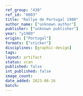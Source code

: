 ```yaml
---
ref_group: "430"
ref_id: "0003"
title: "Rallye de Portugal 1980"
author_name: ["unknown author"]
publisher: ["unknown publisher"]
year: "y1980"
origin: ["Portugal"]
formats: ["sticker"]
disciplines: [graphic-design]
tags:
layout: artifact
status: scan
published: false
int_published: false
image_count:
date_added: 2023-06-16
batch:
---
```

